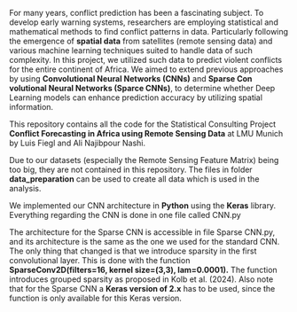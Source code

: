 For many years, conflict prediction has been a fascinating subject. To develop
early warning systems, researchers are employing statistical and mathematical methods to find conflict patterns in data. Particularly following the emergence of **spatial
data** from satellites (remote sensing data) and various machine learning techniques
suited to handle data of such complexity. In this project, we utilized such data to
predict violent conflicts for the entire continent of Africa. We aimed to extend previous approaches by using **Convolutional Neural Networks (CNNs)** and **Sparse Con
volutional Neural Networks (Sparce CNNs)**, to determine whether Deep Learning
models can enhance prediction accuracy by utilizing spatial information.


This repository contains all the code for the Statistical Consulting Project **Conflict Forecasting in Africa using Remote Sensing Data** at LMU Munich by Luis Fiegl and Ali Najibpour Nashi.

Due to our datasets (especially the Remote Sensing Feature Matrix) being too big, they are not contained in this repository. The files in folder **data_preparation** can be used to create all data which is used in the analysis.

We implemented our CNN architecture in **Python** using the **Keras** library. Everything
regarding the CNN is done in one file called CNN.py

The architecture for the Sparse CNN is accessible in file Sparse CNN.py, and its architecture is the same as the one we used for the standard CNN. The only thing that changed is that we introduce sparsity in the first convolutional layer. This is done with the function **SparseConv2D(filters=16, kernel size=(3,3),
lam=0.0001).** The function introduces grouped sparsity as proposed in Kolb et al. (2024). Also note that for the Sparse CNN a **Keras version of
2.x** has to be used, since the function is only available for this Keras version.
